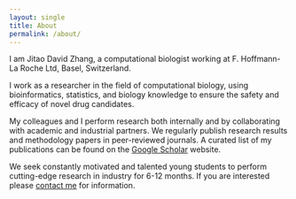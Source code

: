 ```yaml
---
layout: single
title: About
permalink: /about/
---
```


I am Jitao David Zhang, a computational biologist working at F. Hoffmann-La Roche Ltd, Basel, Switzerland.

I work as a researcher in the field of computational biology, using bioinformatics, statistics, and biology knowledge to ensure the safety and efficacy of novel drug candidates.

My colleagues and I perform research both internally and by collaborating with academic and industrial partners. We regularly publish research results and methodology papers in peer-reviewed journals. A curated list of my publications can be found on the [Google Scholar](https://scholar.google.com/citations?user=ths6zX0AAAAJ&hl=en) website.

We seek constantly motivated and talented young students to perform cutting-edge research in industry for 6-12 months. If you are interested please [contact me](mailto:jitao_david.zhang@roche.com) for information.

